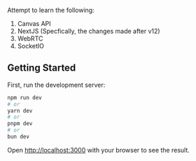 Attempt to learn the following:

1. Canvas API
2. NextJS (Specfically, the changes made after v12)
3. WebRTC
4. SocketIO

## Getting Started

First, run the development server:

```bash
npm run dev
# or
yarn dev
# or
pnpm dev
# or
bun dev
```

Open [http://localhost:3000](http://localhost:3000) with your browser to see the result.
